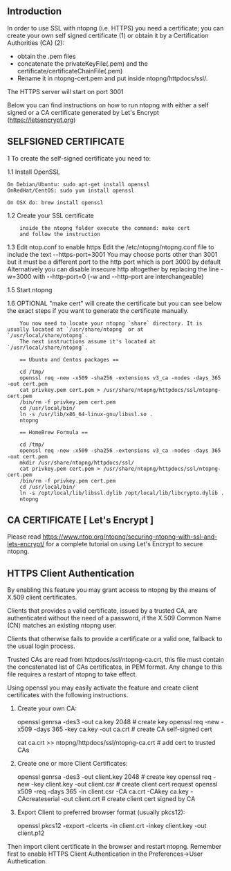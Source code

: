 ## Introduction

In order to use SSL with ntopng (i.e. HTTPS) you need a certificate; you can create your own self signed certificate (1) or obtain it by a Certification Authorities (CA) (2):
- obtain the .pem files
- concatenate the privateKeyFile(.pem) and the certificate/certificateChainFile(.pem)
- Rename it in ntopng-cert.pem and put inside ntopng/httpdocs/ssl/.

The HTTPS server will start on port 3001

Below you can find instructions on how to run ntopng with either a self signed or a CA certificate generated by Let's Encrypt (https://letsencrypt.org)

## SELFSIGNED CERTIFICATE

1	To create the self-signed certificate you need to:

1.1	Install OpenSSL

	On Debian/Ubuntu: sudo apt-get install openssl
	OnRedHat/CentOS: sudo yum install openssl

  	On OSX do: brew install openssl

1.2 Create your SSL certificate

		inside the ntopng folder execute the command: make cert
		and follow the instruction

1.3	Edit ntop.conf to enable https
		Edit the /etc/ntopng/ntopng.conf file to include the text --https-port=3001
		You may choose ports other than 3001 but it must be a different port to the http port which is port 3000 by default
		Alternatively you can disable insecure http altogether by replacing the line -w=3000 with --http-port=0
		(-w and --http-port are interchangeable)
   

1.5	Start ntopng

1.6 OPTIONAL
  	"make cert" will create the certificate but you can see below the
  	exact steps if you want to generate the certificate manually.
  
		You now need to locate your ntopng `share` directory. It is usually located at `/usr/share/ntopng` or at `/usr/local/share/ntopng`.
		The next instructions assume it's located at `/usr/local/share/ntopng`.

		== Ubuntu and Centos packages ==

		cd /tmp/
		openssl req -new -x509 -sha256 -extensions v3_ca -nodes -days 365 -out cert.pem
		cat privkey.pem cert.pem > /usr/share/ntopng/httpdocs/ssl/ntopng-cert.pem
		/bin/rm -f privkey.pem cert.pem
		cd /usr/local/bin/
		ln -s /usr/lib/x86_64-linux-gnu/libssl.so .
		ntopng

		== HomeBrew Formula ==

		cd /tmp/
		openssl req -new -x509 -sha256 -extensions v3_ca -nodes -days 365 -out cert.pem
		mkdir /usr/share/ntopng/httpdocs/ssl/
		cat privkey.pem cert.pem > /usr/share/ntopng/httpdocs/ssl/ntopng-cert.pem
		/bin/rm -f privkey.pem cert.pem
		cd /usr/local/bin/
		ln -s /opt/local/lib/libssl.dylib /opt/local/lib/libcrypto.dylib .
		ntopng



## CA CERTIFICATE [ Let's Encrypt ]

Please read https://www.ntop.org/ntopng/securing-ntopng-with-ssl-and-lets-encrypt/ for
a complete tutorial on using Let's Encrypt to secure ntopng.


## HTTPS Client Authentication

By enabling this feature you may grant access to ntopng by the means of X.509 client certificates.

Clients that provides a valid certificate, issued by a trusted CA, are authenticated 
without the need of a password, if the X.509 Common Name (CN) matches an existing ntopng user.

Clients that otherwise fails to provide a certificate or a valid one, fallback to the usual 
login process.

Trusted CAs are read from httpdocs/ssl/ntopng-ca.crt, this file must contain the concatenated 
list of CAs certificates, in PEM format. Any change to this file requires a restart of ntopng
to take effect.

Using openssl you may easily activate the feature and create client certificates 
with the following instructions.

1. Create your own CA:

	openssl genrsa -des3 -out ca.key 2048				# create key
	openssl req -new -x509 -days 365 -key ca.key -out ca.crt 	# create CA self-signed cert

	cat ca.crt >> ntopng/httpdocs/ssl/ntopng-ca.crt			# add cert to trusted CAs
	

2. Create one or more Client Certificates:

	openssl genrsa -des3 -out client.key 2048			# create key
	openssl req -new -key client.key -out client.csr		# create client cert request
	openssl x509 -req -days 365 -in client.csr -CA ca.crt -CAkey ca.key -CAcreateserial -out client.crt														# create client cert signed by CA
	
3. Export Client to preferred browser format (usually pkcs12):

	openssl pkcs12 -export -clcerts -in client.crt -inkey client.key -out client.p12

Then import client certificate in the browser and restart ntopng. 
Remember first to enable HTTPS Client Authentication in the Preferences->User Authetication.

